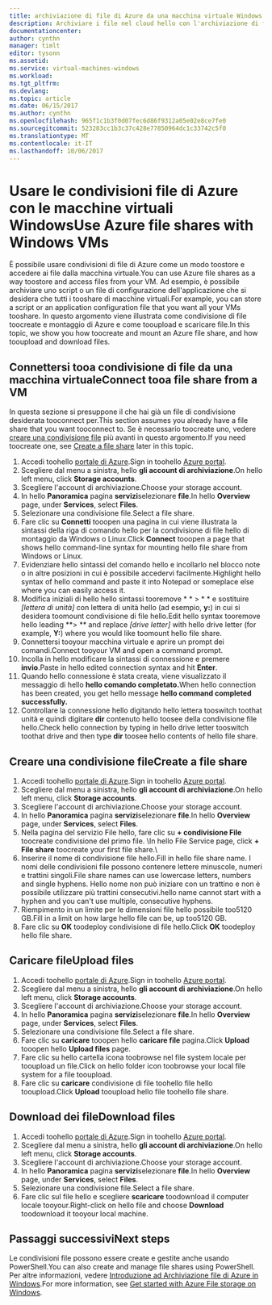 ```yaml
---
title: archiviazione di file di Azure da una macchina virtuale Windows Azure aaaMount | Documenti Microsoft
description: Archiviare i file nel cloud hello con l'archiviazione di file di Azure e montare la condivisione di file cloud da una macchina virtuale di Azure (VM).
documentationcenter: 
author: cynthn
manager: timlt
editor: tysonn
ms.assetid: 
ms.service: virtual-machines-windows
ms.workload: 
ms.tgt_pltfrm: 
ms.devlang: 
ms.topic: article
ms.date: 06/15/2017
ms.author: cynthn
ms.openlocfilehash: 965f1c1b3f0d07fec6d86f9312a05e02e8ce7fe0
ms.sourcegitcommit: 523283cc1b3c37c428e77850964dc1c33742c5f0
ms.translationtype: MT
ms.contentlocale: it-IT
ms.lasthandoff: 10/06/2017
---
```

# <a name="use-azure-file-shares-with-windows-vms"></a><span data-ttu-id="311e5-103">Usare le condivisioni file di Azure con le macchine virtuali Windows</span><span class="sxs-lookup"><span data-stu-id="311e5-103">Use Azure file shares with Windows VMs</span></span> 

<span data-ttu-id="311e5-104">È possibile usare condivisioni di file di Azure come un modo toostore e accedere ai file dalla macchina virtuale.</span><span class="sxs-lookup"><span data-stu-id="311e5-104">You can use Azure file shares as a way toostore and access files from your VM.</span></span> <span data-ttu-id="311e5-105">Ad esempio, è possibile archiviare uno script o un file di configurazione dell'applicazione che si desidera che tutti i tooshare di macchine virtuali.</span><span class="sxs-lookup"><span data-stu-id="311e5-105">For example, you can store a script or an application configuration file that you want all your VMs tooshare.</span></span> <span data-ttu-id="311e5-106">In questo argomento viene illustrata come condivisione di file toocreate e montaggio di Azure e come tooupload e scaricare file.</span><span class="sxs-lookup"><span data-stu-id="311e5-106">In this topic, we show you how toocreate and mount an Azure file share, and how tooupload and download files.</span></span>

## <a name="connect-tooa-file-share-from-a-vm"></a><span data-ttu-id="311e5-107">Connettersi tooa condivisione di file da una macchina virtuale</span><span class="sxs-lookup"><span data-stu-id="311e5-107">Connect tooa file share from a VM</span></span>

<span data-ttu-id="311e5-108">In questa sezione si presuppone il che hai già un file di condivisione desiderata tooconnect per.</span><span class="sxs-lookup"><span data-stu-id="311e5-108">This section assumes you already have a file share that you want tooconnect to.</span></span> <span data-ttu-id="311e5-109">Se è necessario toocreate uno, vedere [creare una condivisione file](#create-a-file-share) più avanti in questo argomento.</span><span class="sxs-lookup"><span data-stu-id="311e5-109">If you need toocreate one, see [Create a file share](#create-a-file-share) later in this topic.</span></span>

1. <span data-ttu-id="311e5-110">Accedi toohello [portale di Azure](https://portal.azure.com).</span><span class="sxs-lookup"><span data-stu-id="311e5-110">Sign in toohello [Azure portal](https://portal.azure.com).</span></span>
2. <span data-ttu-id="311e5-111">Scegliere dal menu a sinistra, hello **gli account di archiviazione**.</span><span class="sxs-lookup"><span data-stu-id="311e5-111">On hello left menu, click **Storage accounts**.</span></span>
3. <span data-ttu-id="311e5-112">Scegliere l'account di archiviazione.</span><span class="sxs-lookup"><span data-stu-id="311e5-112">Choose your storage account.</span></span>
4. <span data-ttu-id="311e5-113">In hello **Panoramica** pagina **servizi**selezionare **file**.</span><span class="sxs-lookup"><span data-stu-id="311e5-113">In hello **Overview** page, under **Services**, select **Files**.</span></span>
5. <span data-ttu-id="311e5-114">Selezionare una condivisione file.</span><span class="sxs-lookup"><span data-stu-id="311e5-114">Select a file share.</span></span>
6. <span data-ttu-id="311e5-115">Fare clic su **Connetti** tooopen una pagina in cui viene illustrata la sintassi della riga di comando hello per la condivisione di file hello di montaggio da Windows o Linux.</span><span class="sxs-lookup"><span data-stu-id="311e5-115">Click **Connect** tooopen a page that shows hello command-line syntax for mounting hello file share from Windows or Linux.</span></span>
7. <span data-ttu-id="311e5-116">Evidenziare hello sintassi del comando hello e incollarlo nel blocco note o in altre posizioni in cui è possibile accedervi facilmente.</span><span class="sxs-lookup"><span data-stu-id="311e5-116">Highlight hello syntax of hello command and paste it into Notepad or someplace else where you can easily access it.</span></span> 
8. <span data-ttu-id="311e5-117">Modifica iniziali di hello hello sintassi tooremove * * > * * e sostituire *[lettera di unità]* con lettera di unità hello (ad esempio, **y:**) in cui si desidera toomount condivisione di file hello.</span><span class="sxs-lookup"><span data-stu-id="311e5-117">Edit hello syntax tooremove hello leading **> ** and replace *[drive letter]* with hello drive letter (for example, **Y:**) where you would like toomount hello file share.</span></span>
8. <span data-ttu-id="311e5-118">Connettersi tooyour macchina virtuale e aprire un prompt dei comandi.</span><span class="sxs-lookup"><span data-stu-id="311e5-118">Connect tooyour VM and open a command prompt.</span></span>
9. <span data-ttu-id="311e5-119">Incolla in hello modificare la sintassi di connessione e premere **invio**.</span><span class="sxs-lookup"><span data-stu-id="311e5-119">Paste in hello edited connection syntax and hit **Enter**.</span></span>
10. <span data-ttu-id="311e5-120">Quando hello connessione è stata creata, viene visualizzato il messaggio di hello **hello comando completato.**</span><span class="sxs-lookup"><span data-stu-id="311e5-120">When hello connection has been created, you get hello message **hello command completed successfully.**</span></span>
11. <span data-ttu-id="311e5-121">Controllare la connessione hello digitando hello lettera tooswitch toothat unità e quindi digitare **dir** contenuto hello toosee della condivisione file hello.</span><span class="sxs-lookup"><span data-stu-id="311e5-121">Check hello connection by typing in hello drive letter tooswitch toothat drive and then type **dir** toosee hello contents of hello file share.</span></span>



## <a name="create-a-file-share"></a><span data-ttu-id="311e5-122">Creare una condivisione file</span><span class="sxs-lookup"><span data-stu-id="311e5-122">Create a file share</span></span> 
1. <span data-ttu-id="311e5-123">Accedi toohello [portale di Azure](https://portal.azure.com).</span><span class="sxs-lookup"><span data-stu-id="311e5-123">Sign in toohello [Azure portal](https://portal.azure.com).</span></span>
2. <span data-ttu-id="311e5-124">Scegliere dal menu a sinistra, hello **gli account di archiviazione**.</span><span class="sxs-lookup"><span data-stu-id="311e5-124">On hello left menu, click **Storage accounts**.</span></span>
3. <span data-ttu-id="311e5-125">Scegliere l'account di archiviazione.</span><span class="sxs-lookup"><span data-stu-id="311e5-125">Choose your storage account.</span></span>
4. <span data-ttu-id="311e5-126">In hello **Panoramica** pagina **servizi**selezionare **file**.</span><span class="sxs-lookup"><span data-stu-id="311e5-126">In hello **Overview** page, under **Services**, select **Files**.</span></span>
5. <span data-ttu-id="311e5-127">Nella pagina del servizio File hello, fare clic su **+ condivisione File** toocreate condivisione del primo file. \\</span><span class="sxs-lookup"><span data-stu-id="311e5-127">In hello File Service page, click **+ File share** toocreate your first file share.\\</span></span>
6. <span data-ttu-id="311e5-128">Inserire il nome di condivisione file hello.</span><span class="sxs-lookup"><span data-stu-id="311e5-128">Fill in hello file share name.</span></span> <span data-ttu-id="311e5-129">I nomi delle condivisioni file possono contenere lettere minuscole, numeri e trattini singoli.</span><span class="sxs-lookup"><span data-stu-id="311e5-129">File share names can use lowercase letters, numbers and single hyphens.</span></span> <span data-ttu-id="311e5-130">Hello nome non può iniziare con un trattino e non è possibile utilizzare più trattini consecutivi.</span><span class="sxs-lookup"><span data-stu-id="311e5-130">hello name cannot start with a hyphen and you can't use multiple, consecutive hyphens.</span></span> 
7. <span data-ttu-id="311e5-131">Riempimento in un limite per le dimensioni file hello possibile too5120 GB.</span><span class="sxs-lookup"><span data-stu-id="311e5-131">Fill in a limit on how large hello file can be, up too5120 GB.</span></span>
8. <span data-ttu-id="311e5-132">Fare clic su **OK** toodeploy condivisione di file hello.</span><span class="sxs-lookup"><span data-stu-id="311e5-132">Click **OK** toodeploy hello file share.</span></span>
   
## <a name="upload-files"></a><span data-ttu-id="311e5-133">Caricare file</span><span class="sxs-lookup"><span data-stu-id="311e5-133">Upload files</span></span>
1. <span data-ttu-id="311e5-134">Accedi toohello [portale di Azure](https://portal.azure.com).</span><span class="sxs-lookup"><span data-stu-id="311e5-134">Sign in toohello [Azure portal](https://portal.azure.com).</span></span>
2. <span data-ttu-id="311e5-135">Scegliere dal menu a sinistra, hello **gli account di archiviazione**.</span><span class="sxs-lookup"><span data-stu-id="311e5-135">On hello left menu, click **Storage accounts**.</span></span>
3. <span data-ttu-id="311e5-136">Scegliere l'account di archiviazione.</span><span class="sxs-lookup"><span data-stu-id="311e5-136">Choose your storage account.</span></span>
4. <span data-ttu-id="311e5-137">In hello **Panoramica** pagina **servizi**selezionare **file**.</span><span class="sxs-lookup"><span data-stu-id="311e5-137">In hello **Overview** page, under **Services**, select **Files**.</span></span>
5. <span data-ttu-id="311e5-138">Selezionare una condivisione file.</span><span class="sxs-lookup"><span data-stu-id="311e5-138">Select a file share.</span></span>
6. <span data-ttu-id="311e5-139">Fare clic su **caricare** tooopen hello **caricare file** pagina.</span><span class="sxs-lookup"><span data-stu-id="311e5-139">Click **Upload** tooopen hello **Upload files** page.</span></span>
7. <span data-ttu-id="311e5-140">Fare clic su hello cartella icona toobrowse nel file system locale per tooupload un file.</span><span class="sxs-lookup"><span data-stu-id="311e5-140">Click on hello folder icon toobrowse your local file system for a file tooupload.</span></span>   
8. <span data-ttu-id="311e5-141">Fare clic su **caricare** condivisione di file toohello file hello tooupload.</span><span class="sxs-lookup"><span data-stu-id="311e5-141">Click **Upload** tooupload hello file toohello file share.</span></span>

## <a name="download-files"></a><span data-ttu-id="311e5-142">Download dei file</span><span class="sxs-lookup"><span data-stu-id="311e5-142">Download files</span></span>
1. <span data-ttu-id="311e5-143">Accedi toohello [portale di Azure](https://portal.azure.com).</span><span class="sxs-lookup"><span data-stu-id="311e5-143">Sign in toohello [Azure portal](https://portal.azure.com).</span></span>
2. <span data-ttu-id="311e5-144">Scegliere dal menu a sinistra, hello **gli account di archiviazione**.</span><span class="sxs-lookup"><span data-stu-id="311e5-144">On hello left menu, click **Storage accounts**.</span></span>
3. <span data-ttu-id="311e5-145">Scegliere l'account di archiviazione.</span><span class="sxs-lookup"><span data-stu-id="311e5-145">Choose your storage account.</span></span>
4. <span data-ttu-id="311e5-146">In hello **Panoramica** pagina **servizi**selezionare **file**.</span><span class="sxs-lookup"><span data-stu-id="311e5-146">In hello **Overview** page, under **Services**, select **Files**.</span></span>
5. <span data-ttu-id="311e5-147">Selezionare una condivisione file.</span><span class="sxs-lookup"><span data-stu-id="311e5-147">Select a file share.</span></span>
6. <span data-ttu-id="311e5-148">Fare clic sul file hello e scegliere **scaricare** toodownload il computer locale tooyour.</span><span class="sxs-lookup"><span data-stu-id="311e5-148">Right-click on hello file and choose **Download** toodownload it tooyour local machine.</span></span>
   

## <a name="next-steps"></a><span data-ttu-id="311e5-149">Passaggi successivi</span><span class="sxs-lookup"><span data-stu-id="311e5-149">Next steps</span></span>

<span data-ttu-id="311e5-150">Le condivisioni file possono essere create e gestite anche usando PowerShell.</span><span class="sxs-lookup"><span data-stu-id="311e5-150">You can also create and manage file shares using PowerShell.</span></span> <span data-ttu-id="311e5-151">Per altre informazioni, vedere [Introduzione ad Archiviazione file di Azure in Windows](../../storage/files/storage-dotnet-how-to-use-files.md).</span><span class="sxs-lookup"><span data-stu-id="311e5-151">For more information, see [Get started with Azure File storage on Windows](../../storage/files/storage-dotnet-how-to-use-files.md).</span></span>
